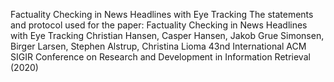 Factuality Checking in News Headlines with Eye Tracking
The statements and protocol used for the paper:
Factuality Checking in News Headlines with Eye Tracking Christian Hansen, Casper Hansen, Jakob Grue Simonsen, Birger Larsen, Stephen Alstrup, Christina Lioma 43nd International ACM SIGIR Conference on Research and Development in Information Retrieval (2020)
